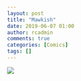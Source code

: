 ```yaml
---
layout: post
title: "Mawkish"
date: 2019-06-07 01:00
author: rcadmin
comments: true
categories: [Comics]
tags: []
---
```

<a href="../comics/2019/06/07/mawkish"><img src="http://dl.bitsmack.com/comics/20190607.jpg" /></a>

